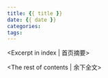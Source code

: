 ```yaml
---
title: {{ title }}
date: {{ date }}
categories: 
tags:
---
```

<Excerpt in index | 首页摘要> 
<!-- more -->
<The rest of contents | 余下全文>